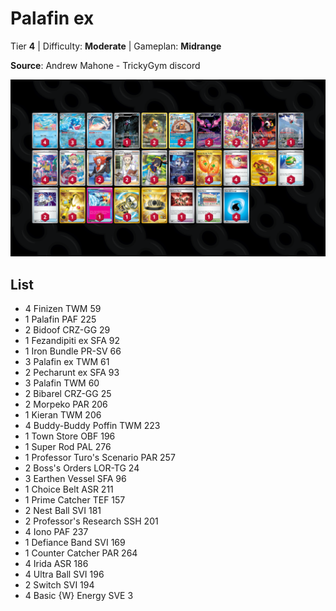 # Palafin ex

Tier **4** | Difficulty: **Moderate** | Gameplan: **Midrange**

**Source**: Andrew Mahone - TrickyGym discord

![decklist](../../!Images/Standard/12BRS-SFA/Palafin%20ex.png)

## List
* 4 Finizen TWM 59
* 1 Palafin PAF 225
* 2 Bidoof CRZ-GG 29
* 1 Fezandipiti ex SFA 92
* 1 Iron Bundle PR-SV 66
* 3 Palafin ex TWM 61
* 2 Pecharunt ex SFA 93
* 3 Palafin TWM 60
* 2 Bibarel CRZ-GG 25
* 2 Morpeko PAR 206
* 1 Kieran TWM 206
* 4 Buddy-Buddy Poffin TWM 223
* 1 Town Store OBF 196
* 1 Super Rod PAL 276
* 1 Professor Turo's Scenario PAR 257
* 2 Boss's Orders LOR-TG 24
* 3 Earthen Vessel SFA 96
* 1 Choice Belt ASR 211
* 1 Prime Catcher TEF 157
* 2 Nest Ball SVI 181
* 2 Professor's Research SSH 201
* 4 Iono PAF 237
* 1 Defiance Band SVI 169
* 1 Counter Catcher PAR 264
* 4 Irida ASR 186
* 4 Ultra Ball SVI 196
* 2 Switch SVI 194
* 4 Basic {W} Energy SVE 3
